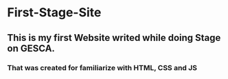 # First-Stage-Site

## This is my first Website writed while doing Stage on GESCA.

### That was created for familiarize with HTML, CSS and JS 
